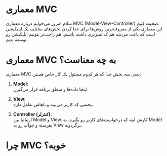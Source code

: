 # معماری MVC  
سلام امروز می‌خوایم درباره معماری MVC (Model-View-Controller) صحبت کنیم.  
این معماری یکی از معروف‌ترین روش‌ها برای جدا کردن بخش‌های مختلف یک اپلیکیشن است که باعث می‌شه هم کد تمیزتری داشته باشیم، هم راحت‌تر بتونیم اپلیکیشن رو توسعه بدیم.  

# معماری MVC به چه معناست؟  
معماری MVC یعنی سه بخش جدا که هر کدوم مسئول یک کار خاص هستن:  

1. **Model:**  
   اینجا داده‌ها و منطق برنامه قرار می‌گیرن.  

2. **View:**  
   بخشی که کاربر می‌بینه و باهاش تعامل داره.  

3. **Controller (کنترلر):**  
   ارتباط بین Model و View. کارش اینه که درخواست‌های کاربر رو بگیره، به Model بفرسته و جواب رو به View برگردونه.  

# چرا MVC خوبه؟  
